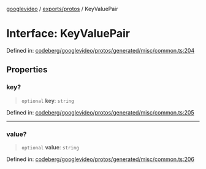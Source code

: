 [googlevideo](../../../README.md) / [exports/protos](../README.md) / KeyValuePair

# Interface: KeyValuePair

Defined in: [codeberg/googlevideo/protos/generated/misc/common.ts:204](https://github.com/LuanRT/googlevideo/blob/19854137cadaf49fd755394883dfd7fe5fdaba20/protos/generated/misc/common.ts#L204)

## Properties

### key?

> `optional` **key**: `string`

Defined in: [codeberg/googlevideo/protos/generated/misc/common.ts:205](https://github.com/LuanRT/googlevideo/blob/19854137cadaf49fd755394883dfd7fe5fdaba20/protos/generated/misc/common.ts#L205)

***

### value?

> `optional` **value**: `string`

Defined in: [codeberg/googlevideo/protos/generated/misc/common.ts:206](https://github.com/LuanRT/googlevideo/blob/19854137cadaf49fd755394883dfd7fe5fdaba20/protos/generated/misc/common.ts#L206)
